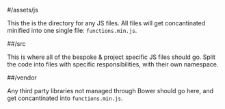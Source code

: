 #/assets/js

This the is the directory for any JS files. All files will get concantinated
minified into one single file: `functions.min.js`.

##/src

This is where all of the bespoke & project specific JS files should go. Split the
code into files with specific responsibilities, with their own namespace.

##/vendor

Any third party libraries not managed through Bower should go here, and get
concantinated into `functions.min.js`.